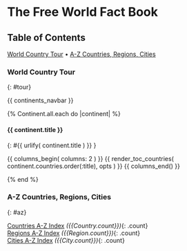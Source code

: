 # The Free World Fact Book


## Table of Contents

[World Country Tour](#tour) • [A-Z Countries, Regions, Cities](#az)



### World Country Tour
{: #tour}

{{ continents_navbar }}


{% Continent.all.each do |continent| %}


#### {{ continent.title }}
{: #{{ urlify( continent.title ) }} }

  {{ columns_begin( columns: 2 ) }}
  {{ render_toc_countries( continent.countries.order(:title), opts ) }}
  {{ columns_end() }}

{% end %}<!-- each continent -->


### A-Z Countries, Regions, Cities
{: #az}

<!-- fix: for all-in-one page version use/check opts :inline -->
[Countries A-Z Index](countries.html) _({{Country.count}})_{: .count} <br>
[Regions A-Z Index](regions.html) _({{Region.count}})_{: .count} <br>
[Cities A-Z Index](cities.html) _({{City.count}})_{: .count}  <br>
